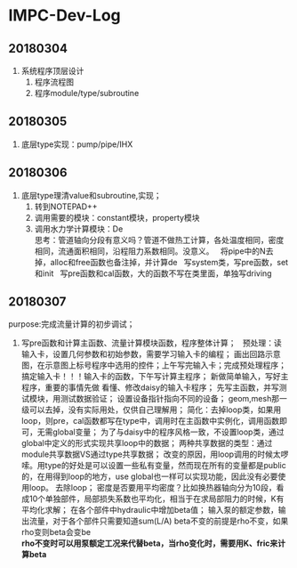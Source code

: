 # IMPC-Dev-Log
## 20180304
1. 系统程序顶层设计
   1. 程序流程图
   2. 程序module/type/subroutine
## 20180305
1. 底层type实现：pump/pipe/IHX
## 20180306
1. 底层type理清value和subroutine,实现；
   1. 转到NOTEPAD++
   2. 调用需要的模块：constant模块，property模块
   3. 调用水力学计算模块：De  
   思考：管道轴向分段有意义吗？管道不做热工计算，各处温度相同，密度相同，流通面积相同，沿程阻力系数相同。没意义。
   将pipe中的N去掉，alloc和free函数也备注掉，并计算de
   写system类，写pre函数，set和init
   写pre函数和cal函数，大的函数不写在类里面，单独写driving
## 20180307
purpose:完成流量计算的初步调试；
1. 写pre函数和计算主函数、流量计算模块函数，程序整体计算；  
预处理：读输入卡，设置几何参数和初始参数，需要学习输入卡的编程；
画出回路示意图，在示意图上标号程序中选用的控件；上午写完输入卡；完成预处理程序；
搞定输入卡！！！输入卡的函数，下午写计算主程序；
新做简单输入，写好主程序，重要的事情先做
看懂、修改daisy的输入卡程序；
先写主函数，并写测试模块，用测试数据验证；
设置设备指针指向不同的设备；
geom,mesh那一级可以去掉，没有实际用处，仅供自己理解用；
简化：去掉loop类，如果用loop，则pre，cal函数都写在type中，调用时在主函数中实例化，调用函数即可，无需global变量；
为了与daisy中的程序风格一致，不设置loop类，通过global中定义的形式实现共享loop中的数据；
两种共享数据的类型：通过module共享数据VS通过type共享数据；
改变的原因，用loop调用的时候太啰嗦。用type的好处是可以设置一些私有变量，然而现在所有的变量都是public的，在用得到loop的地方，use
global也一样可以实现功能，因此没有必要使用loop。
去除loop；
密度是否要用平均密度？比如换热器轴向分为10段，看成10个单独部件，局部损失系数也平均化，相当于在求局部阻力的时候，K有平均化求解；
在各个部件中hydraulic中增加beta值；
输入泵的额定参数，输出流量，对于各个部件只需要知道sum(L/A)
beta不变的前提是rho不变，如果rho变则beta会变be  
**rho不变时可以用泵额定工况来代替beta，当rho变化时，需要用K、fric来计算beta**
